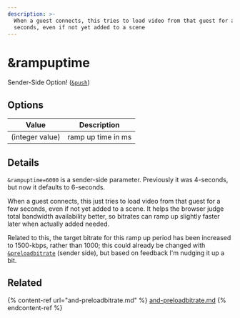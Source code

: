 ```yaml
---
description: >-
  When a guest connects, this tries to load video from that guest for a few
  seconds, even if not yet added to a scene
---
```


# \&rampuptime

Sender-Side Option! ([`&push`](../source-settings/push.md))

## Options

| Value           | Description        |
| --------------- | ------------------ |
| (integer value) | ramp up time in ms |

## Details

`&rampuptime=6000` is a sender-side parameter. Previously it was 4-seconds, but now it defaults to 6-seconds.

When a guest connects, this just tries to load video from that guest for a few seconds, even if not yet added to a scene. It helps the browser judge total bandwidth availability better, so bitrates can ramp up slightly faster later when actually added needed.

Related to this, the target bitrate for this ramp up period has been increased to 1500-kbps, rather than 1000; this could already be changed with [`&preloadbitrate`](and-preloadbitrate.md) (sender side), but based on feedback I'm nudging it up a bit.

## Related

{% content-ref url="and-preloadbitrate.md" %}
[and-preloadbitrate.md](and-preloadbitrate.md)
{% endcontent-ref %}
